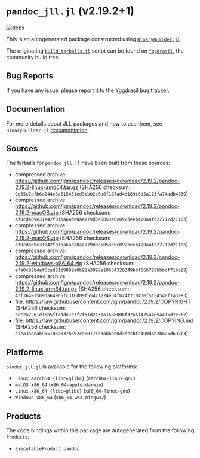 # `pandoc_jll.jl` (v2.19.2+1)

[![deps](https://juliahub.com/docs/pandoc_jll/deps.svg)](https://juliahub.com/ui/Packages/pandoc_jll/V6k4O?page=2)

This is an autogenerated package constructed using [`BinaryBuilder.jl`](https://github.com/JuliaPackaging/BinaryBuilder.jl).

The originating [`build_tarballs.jl`](https://github.com/JuliaPackaging/Yggdrasil/blob/69559b9137b57f829a7adeb18cdbc7324699fa34/P/pandoc/build_tarballs.jl) script can be found on [`Yggdrasil`](https://github.com/JuliaPackaging/Yggdrasil/), the community build tree.

## Bug Reports

If you have any issue, please report it to the Yggdrasil [bug tracker](https://github.com/JuliaPackaging/Yggdrasil/issues).

## Documentation

For more details about JLL packages and how to use them, see `BinaryBuilder.jl` [documentation](https://docs.binarybuilder.org/stable/jll/).

## Sources

The tarballs for `pandoc_jll.jl` have been built from these sources:

* compressed archive: https://github.com/jgm/pandoc/releases/download/2.19.2/pandoc-2.19.2-linux-amd64.tar.gz (SHA256 checksum: `9d55c7afb6a244e8a615451ed9cb02e6a6f187ad4d169c6d5a123fa74adb4830`)
* compressed archive: https://github.com/jgm/pandoc/releases/download/2.19.2/pandoc-2.19.2-macOS.zip (SHA256 checksum: `af0cda69e31e42f01ba6adc0aa779d3e5853e6c092beeb420a4fc22712d2110b`)
* compressed archive: https://github.com/jgm/pandoc/releases/download/2.19.2/pandoc-2.19.2-macOS.zip (SHA256 checksum: `af0cda69e31e42f01ba6adc0aa779d3e5853e6c092beeb420a4fc22712d2110b`)
* compressed archive: https://github.com/jgm/pandoc/releases/download/2.19.2/pandoc-2.19.2-windows-x86_64.zip (SHA256 checksum: `e7a0c92b4af6cad31d9899a8b92a3992e18634320349bbf56b729bbbcf71bb99`)
* compressed archive: https://github.com/jgm/pandoc/releases/download/2.19.2/pandoc-2.19.2-linux-arm64.tar.gz (SHA256 checksum: `43f364915b9da64905fc3f6009f5542f224e54fb24f71043ef5154540f1a3983`)
* file: https://raw.githubusercontent.com/jgm/pandoc/2.19.2/COPYRIGHT (SHA256 checksum: `bec2a2261d16b5ffddde7e7f2f51d2131a1686006f32a61475a4054415d7e367`)
* file: https://raw.githubusercontent.com/jgm/pandoc/2.19.2/COPYING.md (SHA256 checksum: `e7ea3adeab955103a837b692ca0017cb3abbed0d3dccbfa499d6b2b825d698c3`)

## Platforms

`pandoc_jll.jl` is available for the following platforms:

* `Linux aarch64 {libc=glibc}` (`aarch64-linux-gnu`)
* `macOS x86_64` (`x86_64-apple-darwin`)
* `Linux x86_64 {libc=glibc}` (`x86_64-linux-gnu`)
* `Windows x86_64` (`x86_64-w64-mingw32`)

## Products

The code bindings within this package are autogenerated from the following `Products`:

* `ExecutableProduct`: `pandoc`
